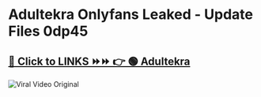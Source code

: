 
 # Adultekra Onlyfans Leaked - Update Files 0dp45

## <h2><a href="https://clipsfans.com/Adultekra&ref=git">🔗 Click to LINKS ⏩⏩ 👉 🟢 Adultekra </a></h2>

<a href="https://clipsfans.com/Adultekra&ref=git" rel="nofollow" data-target="animated-image.originalLink"><img src="https://i.ibb.co.com/xMMVF88/686577567.gif" alt="Viral Video Original" style="max-width: 100%; display: inline-block;" data-target="animated-image.originalImage"></a>

